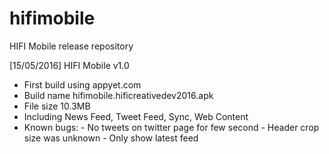 # hifimobile
HIFI Mobile release repository

[15/05/2016]
HIFI Mobile v1.0
- First build using appyet.com
- Build name hifimobile.hificreativedev2016.apk
- File size 10.3MB
- Including News Feed, Tweet Feed, Sync, Web Content
- Known bugs: - No tweets on twitter page for few second
              - Header crop size was unknown
              - Only show latest feed
